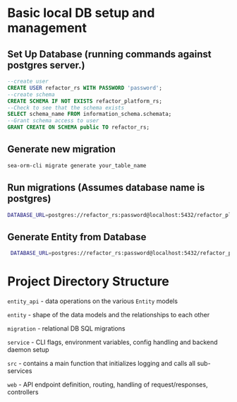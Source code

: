 # Basic local DB setup and management

## Set Up Database (running commands against postgres server.)
```sql
--create user
CREATE USER refactor_rs WITH PASSWORD 'password';
--create schema
CREATE SCHEMA IF NOT EXISTS refactor_platform_rs;
--Check to see that the schema exists
SELECT schema_name FROM information_schema.schemata;
--Grant schema access to user
GRANT CREATE ON SCHEMA public TO refactor_rs;
```

## Generate new migration
```bash
sea-orm-cli migrate generate your_table_name
```

## Run migrations (Assumes database name is postgres)
```bash
DATABASE_URL=postgres://refactor_rs:password@localhost:5432/refactor_platform_rs sea-orm-cli migrate up -s refactor_platform_rs 
```

## Generate Entity from Database
```bash
 DATABASE_URL=postgres://refactor_rs:password@localhost:5432/refactor_platform_rs sea-orm-cli generate entity  -s refactor_platform_rs -o entity/src
```

# Project Directory Structure

`entity_api` - data operations on the various `Entity` models

`entity` - shape of the data models and the relationships to each other

`migration` - relational DB SQL migrations

`service` - CLI flags, environment variables, config handling and backend daemon setup

`src` - contains a main function that initializes logging and calls all sub-services

`web` - API endpoint definition, routing, handling of request/responses, controllers